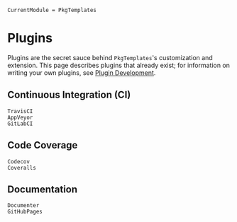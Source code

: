 ```@meta
CurrentModule = PkgTemplates
```

# Plugins

Plugins are the secret sauce behind `PkgTemplates`'s customization and extension. This page
describes plugins that already exist; for information on writing your own plugins, see
[Plugin Development](@ref).

## Continuous Integration (CI)

```@docs
TravisCI
AppVeyor
GitLabCI
```

## Code Coverage

```@docs
Codecov
Coveralls
```

## Documentation

```@docs
Documenter
GitHubPages
```
